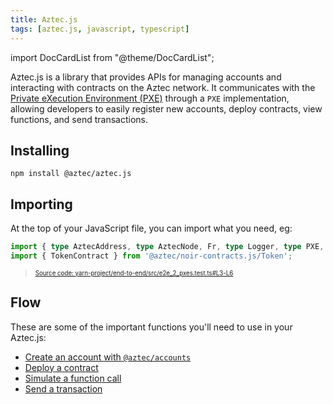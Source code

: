 ```yaml
---
title: Aztec.js
tags: [aztec.js, javascript, typescript]
---
```


import DocCardList from "@theme/DocCardList";

Aztec.js is a library that provides APIs for managing accounts and interacting with contracts on the Aztec network. It communicates with the [Private eXecution Environment (PXE)](../../../aztec/concepts/pxe/index.md) through a `PXE` implementation, allowing developers to easily register new accounts, deploy contracts, view functions, and send transactions.

## Installing

```
npm install @aztec/aztec.js
```

## Importing

At the top of your JavaScript file, you can import what you need, eg:

```typescript title="import_aztecjs" showLineNumbers 
import { type AztecAddress, type AztecNode, Fr, type Logger, type PXE, type Wallet, sleep } from '@aztec/aztec.js';
import { TokenContract } from '@aztec/noir-contracts.js/Token';
```
> <sup><sub><a href="https://github.com/AztecProtocol/aztec-packages/blob/v1.1.2/yarn-project/end-to-end/src/e2e_2_pxes.test.ts#L3-L6" target="_blank" rel="noopener noreferrer">Source code: yarn-project/end-to-end/src/e2e_2_pxes.test.ts#L3-L6</a></sub></sup>


## Flow

These are some of the important functions you'll need to use in your Aztec.js:

- [Create an account with `@aztec/accounts`](./create_account.md)
- [Deploy a contract](./deploy_contract.md)
- [Simulate a function call](./call_view_function.md)
- [Send a transaction](./send_transaction.md)
